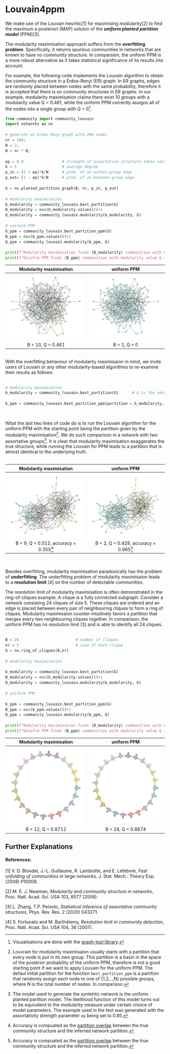 Louvain4ppm
===========================
 
We make use of the Louvain heuritic[1] for maximising modularity[2] to find the maximum a posteriori (MAP) soluton of the ***uniform planted partition model*** (PPM)[3].

The modularity maximisation approach suffers from the **overfitting problem**. Specifically, it returns spurious communities in networks that are known to have no community structure. In comparsion, the uniform PPM is a more robust alternative as it takes statistical significance of its results into account. 

For example, the following code implements the Louvain algorithm to obtain the community structure in a Erdos-Renyi (ER) graph. In ER graphs, edges are randomly placed between nodes with the same probability, therefore it is accepted that there is no community structures in ER graphs. In our example, modularity maximisation claims there exist 10 groups with a modularity value Q = 0.461, while the uniform PPM correctly assigns all of the nodes into a single group with Q = 0[^1]. 

```python
from community import community_louvain
import networkx as nx

# generate an Erdos-Reny graph with 200 nodes
nr = 100; 
B = 2; 
N = nr * B; 

ep = 0.0                 # strength of assortative structute takes values in [0,1]
k = 5                    # average degree
p_in = (1 + ep)*k/N      # prob. of an within-group edge
p_out= (1 - ep)*k/N      # prob. of an between-group edge

G = nx.planted_partition_graph(B, nr, p_in, p_out)

# modularity maximisation
b_modularity = community_louvain.best_partition(G)
B_modularity = max(b_modularity.values())+1
Q_modularity = community_louvain.modularity(b_modularity, G)

# uniform PPM
b_ppm = community_louvain.best_partition_ppm(G)
B_ppm = max(b_ppm.values())+1
Q_ppm = community_louvain.modularity(b_ppm, G)

print(f"Modularity maximisation finds {B_modularity} communities with modularity value Q = {Q_modularity}", "\n")
print(f"Uniofrm PPM finds {B_ppm} communities with modularity value Q = {Q_ppm}")

```

| Modularity maximisation | uniform PPM |
:-------------------------:|:-------------------------:
<img src="/pics/synthetic_random_modularity_B_10_Q0.461-1.png" width=300><br> | <img src="/pics/synthetic_random_ppm__B_1_Q0.0.png" width=300><br>
B = 10, Q = 0.461 | B = 1, Q = 0

<br>
With the overfitting behaviour of modularity maximisaion in mind, we invite users of Louvain or any other modularity-based algorithms to re-examine their results as follows:
<br><br>

```python
# modularity maximisation
b_modularity = community_louvain.best_partition(G)      # G is the network to be analysed

b_ppm = community_louvain.best_partition_ppm(partition = b_modularity, G)
```
<br>

What the last two lines of code do is to run the Louvain algorithm for the uniform PPM with the starting point being the partition given by the modularity maximisation[^2]. We do such comparison in a network with two assortative groups[^3]. It is clear that modularity maximisation exaggerates the true structure, while running the Louvain for PPM leads to a partition that is almost identical to the underlying truth.<br><br>

| Modularity maximisation | uniform PPM |
:-------------------------:|:-------------------------:
<img src="/pics/synthetic_modularity_B_9_Q0.512-1.png" width=300><br> | <img src="/pics/synthetic_ppm_B_2_Q0.428_overlap0.355-1.png" width=300><br>
B = 9, Q = 0.512, accuracy = 0.355[^4] | B = 2, Q = 0.428, accuracy = 0.965[^4]

<br><br>
Besides overfitting, modularity maximisation paradoxically has the problem of **underfitting**. The underfitting problem of modularity maximisaion leads to a **resolution limit** [4] on the number of detectable communities. 

The resolution limit of modularity maximisation is often demonstrated in the ring-of-cliques example. A clique is a fully connected subgraph. Consider a network consisting 24 cliques of size 5. These cliques are ordered and an edge is placed between every pair of neighbouring cliques to form a ring of cliques. Modularity maximisaion counter-intuitively favors a partition that merges every two neighbouring cliques together. In comparison, the uniform PPM has no resolution limit [3] and is able to identify all 24 cliques. 

```python

B = 24                         # number of cliques
nr = 5                         # size of each clique
G = nx.ring_of_cliques(B,nr)

# modularity maximisation

b_modularity = community_louvain.best_partition(G)
B_modularity = max(b_modularity.values())+1
Q_modularity = community_louvain.modularity(b_modularity, G)

# uniform PPM

b_ppm = community_louvain.best_partition_ppm(G)
B_ppm = max(b_ppm.values())+1
Q_ppm = community_louvain.modularity(b_ppm, G)

print(f"Modularity maximisation finds {B_modularity} communities with modularity value Q = {Q_modularity}", "\n")
print(f"Uniofrm PPM finds {B_ppm} communities with modularity value Q = {Q_ppm}")

```
| Modularity maximisation | uniform PPM |
:-------------------------:|:-------------------------:
<img src="/pics/ring_of_clique_modularity-1.png" width=300><br> | <img src="/pics/ring_of_clique_ppm-1.png" width=300><br>
B = 12, Q = 0.8712| B = 24, Q = 0.8674


Further Explanations
----------

#### References:
<p><a>[1] V. D. Blondel, J.-L. Guillaume, R. Lambiotte, and E. Lefebvre, <em>Fast unfolding of communities in large networks</em>, J. Stat. Mech.: Theory Exp. (2008) P10008. </a>
<p><a>[2] M. E. J. Newman, <em>Modularity and community structure in networks</em>, Proc. Natl. Acad. Sci. USA 103, 8577 (2006). </a>
<p><a>[3] L. Zhang, T.P. Peixoto, <em>Statistical inference of assortative community structures</em>, Phys. Rev. Res. 2 (2020) 043271.</a>
<p><a>[4] S. Fortunato and M. Barthélemy, <em>Resolution limit in community detection</em>, Proc. Natl. Acad. Sci. USA 104, 36 (2007).</a>
    
[^1]: Visuialisations are done with the [graph-tool library](https://graph-tool.skewed.de/static/doc/draw.html).
[^2]: Louvrain for modularity maximisaion usually starts with a partition that every node is put in its own group. This partition is a basin in the space of the posterior probability of the uniform PPM, therefore is not a good starting point if we want to apply Louvain for the uniform PPM. The defaul initial partition for the function `best_partition_ppm` is a partition that randomly assign each node to one of {1,2,..,N} possible groups, where N is the total number of nodes. In comparison.
[^3]: The model used to generate the syntehtic network is the uniform planted parittion model. The likelihood function of this model turns out to be equivalent to the modularity measure under certain choice of model parameters. The example used in the text was generated with the assortativity strength parameter `ep` being set to 0.85.
[^4]: Accuracy is compuated as the [partition overlap](https://graph-tool.skewed.de/static/doc/inference.html?highlight=overlap#graph_tool.inference.partition_overlap) between the true community structure and the inferred network partition. 
